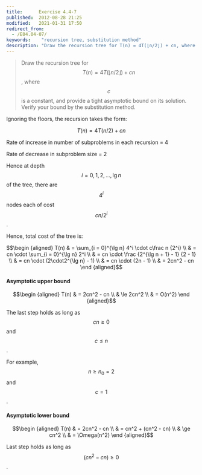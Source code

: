 ```yaml
---
title:      Exercise 4.4-7
published:  2012-08-28 21:25
modified:   2021-01-31 17:50
redirect_from:
  - /E04.04-07/
keywords:    "recursion tree, substitution method"
description: "Draw the recursion tree for T(n) = 4T(⌊n/2⌋) + cn, where c is a constant, and provide a tight asymptotic bound on its solution. Verify your bound by the substitution method."
---
```


> Draw the recursion tree for $$T(n) = 4T(\lfloor n/2 \rfloor) + cn$$, where $$c$$ is a constant, and provide a tight asymptotic bound on its solution. Verify your bound by the substitution method.

Ignoring the floors, the recursion takes the form:

$$T(n) = 4T(n/2) + cn$$

Rate of increase in number of subproblems in each recursion = 4

Rate of decrease in subproblem size = 2

Hence at depth $$i = 0, 1, 2, \dots, \lg n$$ of the tree, there are $$4^i$$ nodes each of cost $$cn/2^i$$.

Hence, total cost of the tree is:

$$\begin {aligned}
T(n) & = \sum_{i = 0}^{\lg n} 4^i \cdot c\frac n {2^i} \\
     & = cn \cdot \sum_{i = 0}^{\lg n} 2^i \\
     & = cn \cdot \frac {2^{\lg n + 1} - 1} {2 - 1} \\
     & = cn \cdot (2\cdot2^{\lg n} - 1) \\
     & = cn \cdot (2n - 1) \\
     & = 2cn^2 - cn
\end {aligned}$$

#### Asymptotic upper bound

$$\begin {aligned}
T(n) & = 2cn^2 - cn \\
     & \le 2cn^2 \\
     & = O(n^2)
\end {aligned}$$

The last step holds as long as $$cn \ge 0$$ and $$c \le n$$.

For example, $$n \ge n_0 = 2$$ and $$c = 1$$.

#### Asymptotic lower bound

$$\begin {aligned}
T(n) & = 2cn^2 - cn \\
     & = cn^2 + (cn^2 - cn) \\
     & \ge cn^2 \\
     & = \Omega(n^2)
\end {aligned}$$

Last step holds as long as $$(cn^2 - cn) \ge 0$$.
